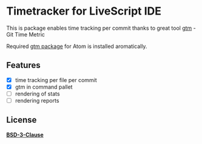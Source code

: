 # Timetracker for LiveScript IDE
This is package enables time tracking per commit thanks to great tool [gtm](https://github.com/git-time-metric/gtm) - Git Time Metric

Required [gtm package](https://atom.io/packages/git-time-metric) for Atom is installed aromatically.

## Features
- [x] time tracking per file per commit
- [x] gtm in command pallet
- [ ] rendering of stats
- [ ] rendering reports

## License 
**[BSD-3-Clause](License.md)**

